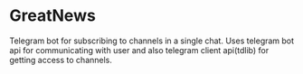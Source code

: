 # GreatNews

Telegram bot for subscribing to channels in a single chat. 
Uses telegram bot api for communicating with user and also telegram client api(tdlib) for getting access to channels.

 


